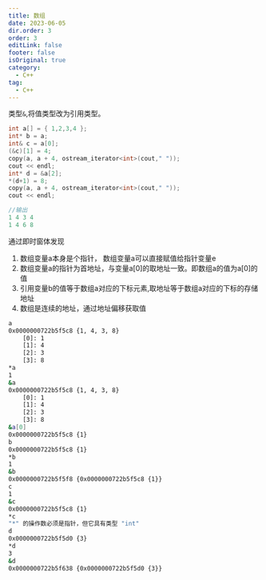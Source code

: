 ```yaml
---
title: 数组
date: 2023-06-05
dir.order: 3
order: 3
editLink: false
footer: false
isOriginal: true
category:
  - C++
tag:
  - C++
---
```


类型`&`,将值类型改为引用类型。

```c++
int a[] = { 1,2,3,4 };
int* b = a;
int& c = a[0];
(&c)[1] = 4;
copy(a, a + 4, ostream_iterator<int>(cout," "));
cout << endl;
int* d = &a[2];
*(d+1) = 8;
copy(a, a + 4, ostream_iterator<int>(cout," "));
cout << endl;

//输出
1 4 3 4
1 4 6 8
```

通过即时窗体发现
1. 数组变量a本身是个指针， 数组变量a可以直接赋值给指针变量e
2. 数组变量a的指针为首地址，与变量a[0]的取地址一致。即数组a的值为a[0]的值
3. 引用变量b的值等于数组a对应的下标元素,取地址等于数组a对应的下标的存储地址
4. 数组是连续的地址，通过地址偏移获取值

```bash
a
0x0000000722b5f5c8 {1, 4, 3, 8}
    [0]: 1
    [1]: 4
    [2]: 3
    [3]: 8
*a
1
&a
0x0000000722b5f5c8 {1, 4, 3, 8}
    [0]: 1
    [1]: 4
    [2]: 3
    [3]: 8
&a[0]
0x0000000722b5f5c8 {1}
b
0x0000000722b5f5c8 {1}
*b
1
&b
0x0000000722b5f5f8 {0x0000000722b5f5c8 {1}}
c
1
&c
0x0000000722b5f5c8 {1}
*c
"*" 的操作数必须是指针，但它具有类型 "int"
d
0x0000000722b5f5d0 {3}
*d
3
&d
0x0000000722b5f638 {0x0000000722b5f5d0 {3}}
```